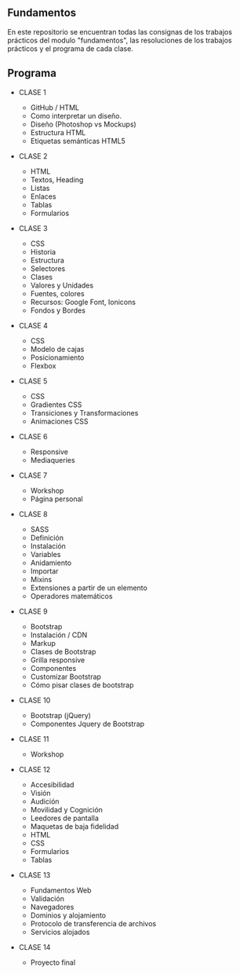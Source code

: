 **Fundamentos**
-------------

En este repositorio se encuentran todas las consignas de los trabajos prácticos del modulo "fundamentos", las resoluciones de los trabajos prácticos y el programa de cada clase.

**Programa**
-------------

- CLASE 1
	- GitHub / HTML
	- Como interpretar un diseño.
	- Diseño (Photoshop vs Mockups) 
	- Estructura HTML
	- Etiquetas semánticas HTML5


- CLASE 2
	- HTML
	- Textos, Heading
	- Listas 
	- Enlaces 
	- Tablas
	- Formularios 

- CLASE 3
	- CSS 
	- Historia
	- Estructura
	- Selectores
	- Clases
	- Valores y Unidades
	- Fuentes, colores
	- Recursos: Google Font, Ionicons
	- Fondos y Bordes

- CLASE 4
	- CSS 
	- Modelo de cajas
	- Posicionamiento
	- Flexbox

- CLASE 5
	- CSS 
	- Gradientes CSS 
	- Transiciones y Transformaciones
	- Animaciones CSS 

- CLASE 6
	- Responsive
	- Mediaqueries

- CLASE 7
	- Workshop
	- Página personal

- CLASE 8
	- SASS 
	- Definición
	- Instalación
	- Variables
	- Anidamiento
	- Importar
	- Mixins
	- Extensiones a partir de un elemento 
	- Operadores matemáticos 

- CLASE 9
	- Bootstrap 
	- Instalación / CDN
	- Markup
	- Clases de Bootstrap
	- Grilla responsive
	- Componentes
	- Customizar Bootstrap
	- Cómo pisar clases de bootstrap

- CLASE 10
	- Bootstrap (jQuery)
	- Componentes Jquery de Bootstrap

- CLASE 11
	- Workshop

- CLASE 12
	- Accesibilidad 
	- Visión
	- Audición
	- Movilidad y Cognición
	- Leedores de pantalla
	- Maquetas de baja fidelidad 
	- HTML
	- CSS
	- Formularios
	- Tablas

- CLASE 13
	- Fundamentos Web 
	- Validación
	- Navegadores 
	- Dominios y alojamiento
	- Protocolo de transferencia de archivos
	- Servicios alojados

- CLASE 14
	- Proyecto final
